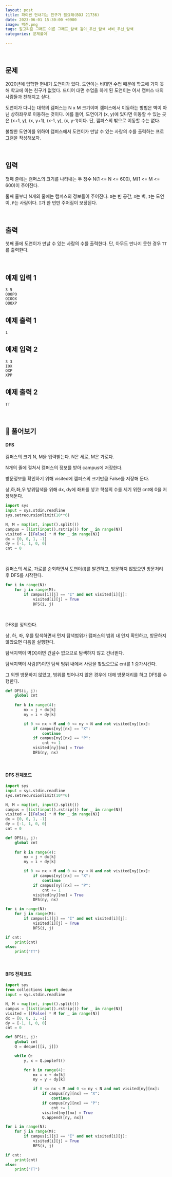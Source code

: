 ```yaml
---
layout: post
title: 파이썬 헌내기는 친구가 필요해(BOJ 21736)
date: 2023-06-01 15:30:00 +0900
image: 백준.png
tags: 알고리즘 그래프_이론 그래프_탐색 깊이_우선_탐색 너비_우선_탐색 
categories: 문제풀이

---
```


<br>

## 문제

2020년에 입학한 헌내기 도연이가 있다. 도연이는 비대면 수업 때문에 학교에 가지 못해 학교에 아는 친구가 없었다. 드디어 대면 수업을 하게 된 도연이는 어서 캠퍼스 내의 사람들과 친해지고 싶다. 

도연이가 다니는 대학의 캠퍼스는 N x M 크기이며 캠퍼스에서 이동하는 방법은 벽이 아닌 상하좌우로 이동하는 것이다. 예를 들어, 도연이가 (x, y)에 있다면 이동할 수 있는 곳은 (x+1, y), (x, y+1), (x-1, y), (x, y-1)이다. 단, 캠퍼스의 밖으로 이동할 수는 없다.

불쌍한 도연이를 위하여 캠퍼스에서 도연이가 만날 수 있는 사람의 수를 출력하는 프로그램을 작성해보자.

<br>

## 입력

첫째 줄에는 캠퍼스의 크기를 나타내는 두 정수 N(1 <= N <= 600), M(1 <= M <= 600)이 주어진다.

둘째 줄부터 N개의 줄에는 캠퍼스의 정보들이 주어진다. `O`는 빈 공간, `X`는 벽, `I`는 도연이, `P`는 사람이다. `I`가 한 번만 주어짐이 보장된다.

<br>

## 출력

첫째 줄에 도연이가 만날 수 있는 사람의 수를 출력한다. 단, 아무도 만나지 못한 경우 `TT`를 출력한다.

<br>

## 예제 입력 1 

```
3 5
OOOPO
OIOOX
OOOXP
```

## 예제 출력 1 

```
1
```

## 예제 입력 2 

```
3 3
IOX
OXP
XPP
```

## 예제 출력 2 

```
TT
```

<br>

## 📝 풀어보기

#### DFS

캠퍼스의 크기 N, M을 입력받는다. N은 세로, M은 가로다.

N개의 줄에 걸쳐서 캠퍼스의 정보를 받아 campus에 저장한다.

방문정보를 확인하기 위해 visited에 캠퍼스의 크기만큼 False를 저장해 둔다.

상,하,좌,우 방위탐색을 위해 dx, dy에 좌표를 넣고 학생의 수를 세기 위한 cnt에 0을 저장해둔다.

``` python
import sys
input = sys.stdin.readline
sys.setrecursionlimit(10**6)

N, M = map(int, input().split())
campus = [list(input().rstrip()) for _ in range(N)]
visited = [[False] * M for _ in range(N)]
dx = [0, 0, 1, -1]
dy = [-1, 1, 0, 0]
cnt = 0
```

<br>

캠퍼스의 세로, 가로를 순회하면서 도연이(I)를 발견하고, 방문하지 않았으면 방문처리 후 DFS를 시작한다.

``` python
for i in range(N):
    for j in range(M):
        if campus[i][j] == "I" and not visited[i][j]:
            visited[i][j] = True
            DFS(i, j)
```

<br>

DFS를 정의한다.

상, 하, 좌, 우를 탐색하면서 먼저 탐색범위가 캠퍼스의 범위 내 인지 확인하고, 방문하지 않았으면 다음을 실행한다.

탐색지역이 벽(X)이면 건널수 없으므로 탐색하지 않고 건너뛴다.

탐색지역이 사람(P)이면 탐색 범위 내에서 사람을 찾았으므로 cnt를 1 증가시킨다.

그 외엔 방문하지 않았고, 범위를 벗어나지 않은 경우에 대해 방문처리를 하고 DFS를 수행한다.

``` python
def DFS(i, j):
    global cnt
    
    for k in range(4):
        nx = j + dx[k]
        ny = i + dy[k]

        if 0 <= nx < M and 0 <= ny < N and not visited[ny][nx]:
            if campus[ny][nx] == "X":
                continue
            if campus[ny][nx] == "P":
                cnt += 1
            visited[ny][nx] = True
            DFS(ny, nx)
```

<br>

#### DFS 전체코드

```python
import sys
input = sys.stdin.readline
sys.setrecursionlimit(10**6)

N, M = map(int, input().split())
campus = [list(input().rstrip()) for _ in range(N)]
visited = [[False] * M for _ in range(N)]
dx = [0, 0, 1, -1]
dy = [-1, 1, 0, 0]
cnt = 0

def DFS(i, j):
    global cnt
    
    for k in range(4):
        nx = j + dx[k]
        ny = i + dy[k]

        if 0 <= nx < M and 0 <= ny < N and not visited[ny][nx]:
            if campus[ny][nx] == "X":
                continue
            if campus[ny][nx] == "P":
                cnt += 1
            visited[ny][nx] = True
            DFS(ny, nx)

for i in range(N):
    for j in range(M):
        if campus[i][j] == "I" and not visited[i][j]:
            visited[i][j] = True
            DFS(i, j)

if cnt:
    print(cnt)
else:
    print("TT")
```

<br>

#### BFS 전체코드

``` python
import sys
from collections import deque
input = sys.stdin.readline

N, M = map(int, input().split())
campus = [list(input().rstrip()) for _ in range(N)]
visited = [[False] * M for _ in range(N)]
dx = [0, 0, 1, -1]
dy = [-1, 1, 0, 0]
cnt = 0

def BFS(i, j):
    global cnt
    Q = deque([[i, j]])

    while Q:
        y, x = Q.popleft()

        for k in range(4):
            nx = x + dx[k]
            ny = y + dy[k]

            if 0 <= nx < M and 0 <= ny < N and not visited[ny][nx]:
                if campus[ny][nx] == "X":
                    continue
                if campus[ny][nx] == "P":
                    cnt += 1
                visited[ny][nx] = True
                Q.append([ny, nx])

for i in range(N):
    for j in range(M):
        if campus[i][j] == "I" and not visited[i][j]:
            visited[i][j] = True
            BFS(i, j)

if cnt:
    print(cnt)
else:
    print("TT")
```

